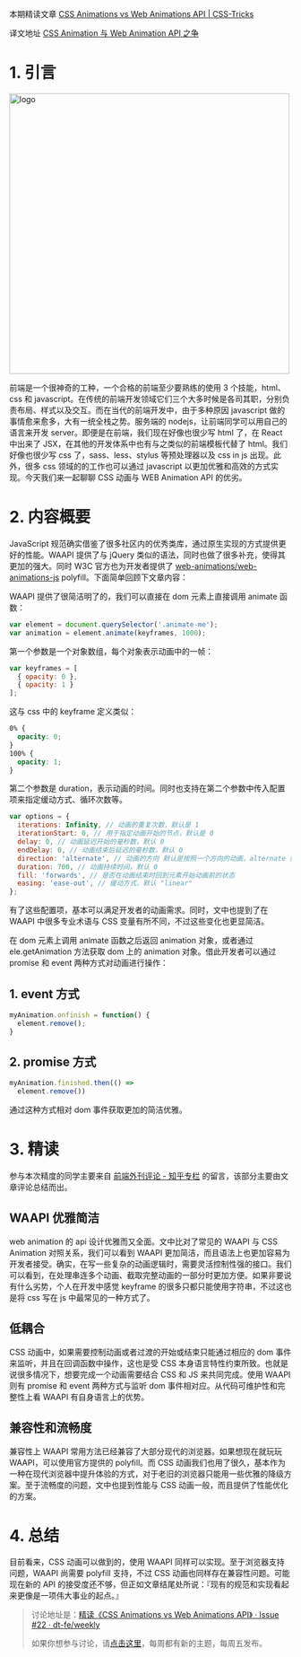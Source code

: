 本期精读文章 [CSS Animations vs Web Animations API | CSS-Tricks](https://css-tricks.com/css-animations-vs-web-animations-api/)

译文地址 [CSS Animation 与 Web Animation API 之争](https://zhuanlan.zhihu.com/p/27867539?refer=FrontendMagazine)

# 1. 引言

<img src="https://img.alicdn.com/imgextra/i3/O1CN01O88KwS1bcAxfZER9N_!!6000000003485-2-tps-1438-583.png" alt="logo" width="500" />

前端是一个很神奇的工种，一个合格的前端至少要熟练的使用 3 个技能，html、css 和 javascript。在传统的前端开发领域它们三个大多时候是各司其职，分别负责布局、样式以及交互。而在当代的前端开发中，由于多种原因 javascript 做的事情愈来愈多，大有一统全栈之势。服务端的 nodejs，让前端同学可以用自己的语言来开发 server。即便是在前端，我们现在好像也很少写 html 了，在 React 中出来了 JSX，在其他的开发体系中也有与之类似的前端模板代替了 html。我们好像也很少写 css 了，sass、less、stylus 等预处理器以及 css in js 出现。此外，很多 css 领域的的工作也可以通过 javascript 以更加优雅和高效的方式实现。今天我们来一起聊聊 CSS 动画与 WEB Animation API 的优劣。

# 2. 内容概要

JavaScript 规范确实借鉴了很多社区内的优秀类库，通过原生实现的方式提供更好的性能。WAAPI 提供了与 jQuery 类似的语法，同时也做了很多补充，使得其更加的强大。同时 W3C 官方也为开发者提供了 [web-animations/web-animations-js](https://github.com/web-animations/web-animations-js/tree/master) polyfill。下面简单回顾下文章内容：

WAAPI 提供了很简洁明了的，我们可以直接在 dom 元素上直接调用 animate 函数：

```javascript
var element = document.querySelector('.animate-me');
var animation = element.animate(keyframes, 1000);
```

第一个参数是一个对象数组，每个对象表示动画中的一帧：

```javascript
var keyframes = [
  { opacity: 0 },
  { opacity: 1 }
];
```

这与 css 中的 keyframe 定义类似：

```css
0% {
  opacity: 0;
}
100% {
  opacity: 1;
}
```

第二个参数是 duration，表示动画的时间。同时也支持在第二个参数中传入配置项来指定缓动方式、循环次数等。

```javascript
var options = {
  iterations: Infinity, // 动画的重复次数，默认是 1
  iterationStart: 0, // 用于指定动画开始的节点，默认是 0
  delay: 0, // 动画延迟开始的毫秒数，默认 0
  endDelay: 0, // 动画结束后延迟的毫秒数，默认 0
  direction: 'alternate', // 动画的方向 默认是按照一个方向的动画，alternate 则表示交替
  duration: 700, // 动画持续时间，默认 0
  fill: 'forwards', // 是否在动画结束时回到元素开始动画前的状态
  easing: 'ease-out', // 缓动方式，默认 "linear"
};
```

有了这些配置项，基本可以满足开发者的动画需求。同时，文中也提到了在 WAAPI 中很多专业术语与 CSS 变量有所不同，不过这些变化也更显简洁。

在 dom 元素上调用 animate 函数之后返回 animation 对象，或者通过 ele.getAnimation 方法获取 dom 上的 animation 对象。借此开发者可以通过 promise 和 event 两种方式对动画进行操作：

## 1. event 方式

```javascript
myAnimation.onfinish = function() {
  element.remove();
}
```

## 2. promise 方式

```javascript
myAnimation.finished.then(() =>
  element.remove())
```

通过这种方式相对 dom 事件获取更加的简洁优雅。

# 3. 精读

参与本次精度的同学主要来自 [前端外刊评论 - 知乎专栏](https://zhuanlan.zhihu.com/FrontendMagazine) 的留言，该部分主要由文章评论总结而出。

## WAAPI 优雅简洁

web animation 的 api 设计优雅而又全面。文中比对了常见的 WAAPI 与 CSS Animation 对照关系，我们可以看到 WAAPI 更加简洁，而且语法上也更加容易为开发者接受。确实，在写一些复杂的动画逻辑时，需要灵活控制性强的接口。我们可以看到，在处理串连多个动画、截取完整动画的一部分时更加方便。如果非要说有什么劣势，个人在开发中感觉 keyframe 的很多只都只能使用字符串，不过这也是将 css 写在 js 中最常见的一种方式了。

## 低耦合

CSS 动画中，如果需要控制动画或者过渡的开始或结束只能通过相应的 dom 事件来监听，并且在回调函数中操作，这也是受 CSS 本身语言特性约束所致。也就是说很多情况下，想要完成一个动画需要结合 CSS 和 JS 来共同完成。使用 WAAPI 则有 promise 和 event 两种方式与监听 dom 事件相对应。从代码可维护性和完整性上看 WAAPI 有自身语言上的优势。

## 兼容性和流畅度

兼容性上 WAAPI 常用方法已经兼容了大部分现代的浏览器。如果想现在就玩玩 WAAPI，可以使用官方提供的 polyfill。而 CSS 动画我们也用了很久，基本作为一种在现代浏览器中提升体验的方式，对于老旧的浏览器只能用一些优雅的降级方案。至于流畅度的问题，文中也提到性能与 CSS 动画一般，而且提供了性能优化的方案。

# 4. 总结

目前看来，CSS 动画可以做到的，使用 WAAPI 同样可以实现。至于浏览器支持问题，WAAPI 尚需要 polyfill 支持，不过 CSS 动画也同样存在兼容性问题。可能现在新的 API 的接受度还不够，但正如文章结尾处所说：『现有的规范和实现看起来更像是一项伟大事业的起点。』

> 讨论地址是：[精读《CSS Animations vs Web Animations API》 · Issue #22 · dt-fe/weekly](https://github.com/dt-fe/weekly/issues/22)
>
> 如果你想参与讨论，请[点击这里](https://github.com/dt-fe/weekly)，每周都有新的主题，每周五发布。
